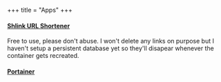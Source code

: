 +++
title = "Apps"
+++

#### [Shlink URL Shortener](https://lnk.dcron.in)

Free to use, please don't abuse. I won't delete any links on purpose but I haven't setup a persistent database yet so they'll disapear whenever the container gets recreated.

#### [Portainer](https://portainer.cronin.live)

<!-- #### [ftp server](https://gpantz.castor.usbx.me) -->
